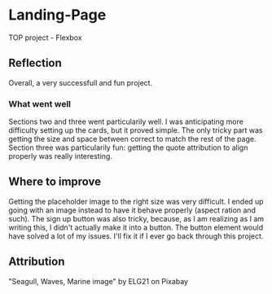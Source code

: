 # Landing-Page
TOP project - Flexbox

## Reflection
Overall, a very successfull and fun project.

### What went well
Sections two and three went particularily well. I was anticipating more difficulty setting up the cards, but it proved simple. The only tricky part was getting the size and space between correct to match the rest of the page. Section three was particularily fun: getting the quote attribution to align properly was really interesting.

## Where to improve
Getting the placeholder image to the right size was very difficult. I ended up going with an image instead to have it behave properly (aspect ration and such). The sign up button was also tricky, because, as I am realizing as I am writing this, I didn't actually make it into a button. The button element would have solved a lot of my issues. I'll fix it if I ever go back through this project.

## Attribution
"Seagull, Waves, Marine image" by ELG21 on Pixabay